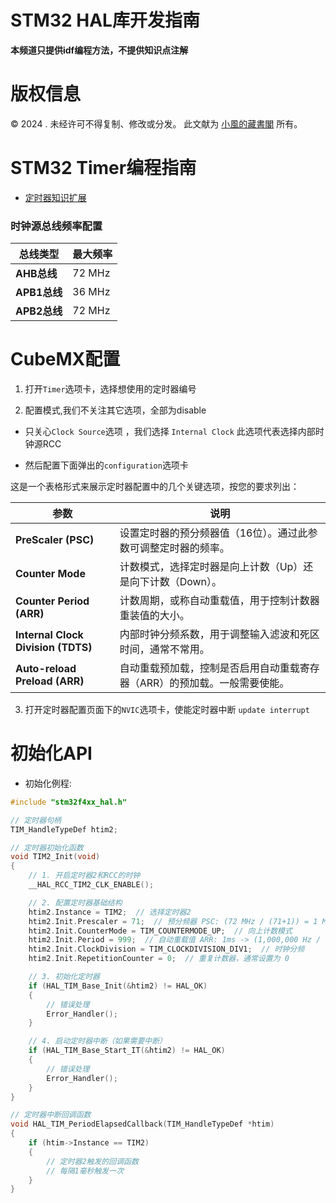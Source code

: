 # STM32 HAL库开发指南
**本频道只提供idf编程方法，不提供知识点注解**

# 版权信息

© 2024 . 未经许可不得复制、修改或分发。 此文献为 [小風的藏書閣](https://t.me/xfp2333) 所有。


# STM32 Timer编程指南

- [定时器知识扩展](./Timer_ex.md)

### **时钟源总线频率配置**

| **总线类型**   | **最大频率**    |
|----------------|-----------------|
| **AHB总线**    | 72 MHz          |
| **APB1总线**   | 36 MHz          |
| **APB2总线**   | 72 MHz          |


# CubeMX配置

1. 打开`Timer`选项卡，选择想使用的定时器编号

2. 配置模式,我们不关注其它选项，全部为disable
- 只关心`Clock Source`选项 ，我们选择 `Internal Clock` 此选项代表选择内部时钟源RCC

- 然后配置下面弹出的`configuration`选项卡

这是一个表格形式来展示定时器配置中的几个关键选项，按您的要求列出：

| **参数**                      | **说明**                                               |
|-------------------------------|--------------------------------------------------------|
| **PreScaler (PSC)**            | 设置定时器的预分频器值（16位）。通过此参数可调整定时器的频率。 |
| **Counter Mode**               | 计数模式，选择定时器是向上计数（Up）还是向下计数（Down）。  |
| **Counter Period (ARR)**       | 计数周期，或称自动重载值，用于控制计数器重装值的大小。     |
| **Internal Clock Division (TDTS)** | 内部时钟分频系数，用于调整输入滤波和死区时间，通常不常用。    |
| **Auto-reload Preload (ARR)**  | 自动重载预加载，控制是否启用自动重载寄存器（ARR）的预加载。一般需要使能。 |


3. 打开定时器配置页面下的`NVIC`选项卡，使能定时器中断 `update interrupt`

# 初始化API


- 初始化例程:

```c
#include "stm32f4xx_hal.h"

// 定时器句柄
TIM_HandleTypeDef htim2;

// 定时器初始化函数
void TIM2_Init(void)
{
    // 1. 开启定时器2和RCC的时钟
    __HAL_RCC_TIM2_CLK_ENABLE();

    // 2. 配置定时器基础结构
    htim2.Instance = TIM2;  // 选择定时器2
    htim2.Init.Prescaler = 71;  // 预分频器 PSC: (72 MHz / (71+1)) = 1 MHz -> 每个计数周期1微秒
    htim2.Init.CounterMode = TIM_COUNTERMODE_UP;  // 向上计数模式
    htim2.Init.Period = 999;  // 自动重载值 ARR: 1ms -> (1,000,000 Hz / 1000) - 1 = 999
    htim2.Init.ClockDivision = TIM_CLOCKDIVISION_DIV1;  // 时钟分频
    htim2.Init.RepetitionCounter = 0;  // 重复计数器，通常设置为 0

    // 3. 初始化定时器
    if (HAL_TIM_Base_Init(&htim2) != HAL_OK)
    {
        // 错误处理
        Error_Handler();
    }

    // 4. 启动定时器中断（如果需要中断）
    if (HAL_TIM_Base_Start_IT(&htim2) != HAL_OK)
    {
        // 错误处理
        Error_Handler();
    }
}

// 定时器中断回调函数
void HAL_TIM_PeriodElapsedCallback(TIM_HandleTypeDef *htim)
{
    if (htim->Instance == TIM2)
    {
        // 定时器2触发的回调函数
        // 每隔1毫秒触发一次
    }
}

```